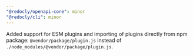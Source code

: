 ```yaml
---
"@redocly/openapi-core": minor
"@redocly/cli": minor
---
```


Added support for ESM plugins and importing of plugins directly from npm package: `@vendor/package/plugin.js` instead of `./node_modules/@vendor/package/plugin.js`.
